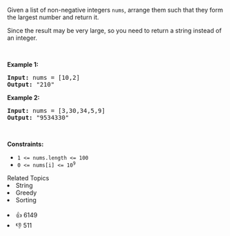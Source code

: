 <p>Given a list of non-negative integers <code>nums</code>, arrange them such that they form the largest number and return it.</p>

<p>Since the result may be very large, so you need to return a string instead of an integer.</p>

<p>&nbsp;</p> 
<p><strong class="example">Example 1:</strong></p>

<pre>
<strong>Input:</strong> nums = [10,2]
<strong>Output:</strong> "210"
</pre>

<p><strong class="example">Example 2:</strong></p>

<pre>
<strong>Input:</strong> nums = [3,30,34,5,9]
<strong>Output:</strong> "9534330"
</pre>

<p>&nbsp;</p> 
<p><strong>Constraints:</strong></p>

<ul> 
 <li><code>1 &lt;= nums.length &lt;= 100</code></li> 
 <li><code>0 &lt;= nums[i] &lt;= 10<sup>9</sup></code></li> 
</ul>

<div><div>Related Topics</div><div><li>String</li><li>Greedy</li><li>Sorting</li></div></div><br><div><li>👍 6149</li><li>👎 511</li></div>